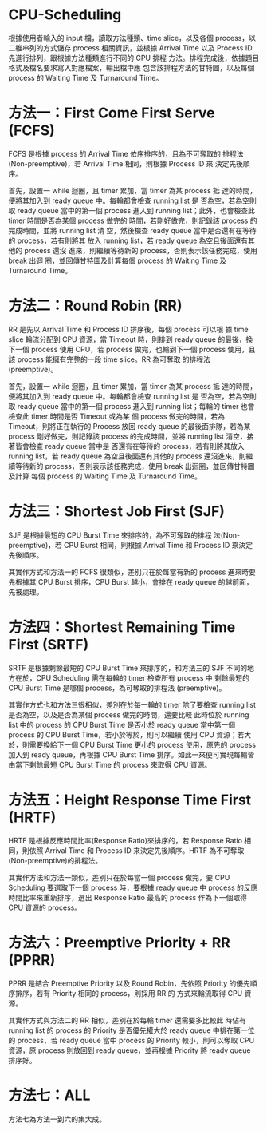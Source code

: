# CPU-Scheduling
根據使用者輸入的 input 檔，讀取方法種類、time slice，以及各個
process，以二維串列的方式儲存 process 相關資訊，並根據 Arrival 
Time 以及 Process ID 先進行排列，跟根據方法種類進行不同的 CPU 排程
方法。排程完成後，依據題目格式及檔名要求寫入對應檔案，輸出檔中應
包含該排程方法的甘特圖，以及每個 process 的 Waiting Time 及
Turnaround Time。
# 方法一：First Come First Serve (FCFS) 
FCFS 是根據 process 的 Arrival Time 依序排序的，且為不可奪取的
排程法(Non-preemptive)，若 Arrival Time 相同，則根據 Process ID 來
決定先後順序。

首先，設置一 while 迴圈，且 timer 累加，當 timer 為某 process 抵
達的時間，便將其加入到 ready queue 中。每輪都會檢查 running list 是
否為空，若為空則取 ready queue 當中的第一個 process 進入到
running list；此外，也會檢查此 timer 時間是否為某個 process 做完的
時間，若剛好做完，則記錄該 process 的完成時間，並將 running list 清
空，然後檢查 ready queue 當中是否還有在等待的 process，若有則將其
放入 running list，若 ready queue 為空且後面還有其他的 process 還沒
進來，則繼續等待新的 process，否則表示該任務完成，使用 break 出迴
圈，並回傳甘特圖及計算每個 process 的 Waiting Time 及 Turnaround 
Time。
# 方法二：Round Robin (RR) 
RR 是先以 Arrival Time 和 Process ID 排序後，每個 process 可以根
據 time slice 輪流分配到 CPU 資源，當 Timeout 時，則排到 ready queue
的最後，換下一個 process 使用 CPU，若 process 做完，也輪到下一個
process 使用，且該 process 能擁有完整的一段 time slice。RR 為可奪取
的排程法(preemptive)。

首先，設置一 while 迴圈，且 timer 累加，當 timer 為某 process 抵
達的時間，便將其加入到 ready queue 中。每輪都會檢查 running list 是
否為空，若為空則取 ready queue 當中的第一個 process 進入到
running list；每輪的 timer 也會檢查此 timer 時間是否 Timeout 或為某
個 process 做完的時間，若為 Timeout，則將正在執行的 Process 放回
ready queue 的最後面排隊，若為某 process 剛好做完，則記錄該 process
的完成時間，並將 running list 清空，接著皆會檢查 ready queue 當中是
否還有在等待的 process，若有則將其放入 running list，若 ready
queue 為空且後面還有其他的 process 還沒進來，則繼續等待新的
process，否則表示該任務完成，使用 break 出迴圈，並回傳甘特圖及計算
每個 process 的 Waiting Time 及 Turnaround Time。
# 方法三：Shortest Job First (SJF) 
SJF 是根據最短的 CPU Burst Time 來排序的，為不可奪取的排程
法(Non-preemptive)，若 CPU Burst 相同，則根據 Arrival Time 和
Process ID 來決定先後順序。

其實作方式和方法一的 FCFS 很類似，差別只在於每當有新的 process
進來時要先根據其 CPU Burst 排序，CPU Burst 越小，會排在 ready queue
的越前面，先被處理。
# 方法四：Shortest Remaining Time First (SRTF) 
SRTF 是根據剩餘最短的 CPU Burst Time 來排序的，和方法三的 SJF
不同的地方在於，CPU Scheduling 需在每輪的 timer 檢查所有 process 中
剩餘最短的 CPU Burst Time 是哪個 process，為可奪取的排程法
(preemptive)。

其實作方式也和方法三很相似，差別在於每一輪的 timer 除了要檢查
running list 是否為空，以及是否為某個 process 做完的時間，還要比較
此時位於 running list 中的 process 的 CPU Burst Time 是否小於 ready 
queue 當中第一個 process 的 CPU Burst Time，若小於等於，則可以繼續
使用 CPU 資源；若大於，則需要換給下一個 CPU Burst Time 更小的
process 使用，原先的 process 加入到 ready queue，再根據 CPU Burst 
Time 排序。如此一來便可實現每輪皆由當下剩餘最短 CPU Burst Time 的
process 來取得 CPU 資源。
# 方法五：Height Response Time First (HRTF) 
HRTF 是根據反應時間比率(Response Ratio)來排序的，若 Response 
Ratio 相同，則依照 Arrival Time 和 Process ID 來決定先後順序。HRTF
為不可奪取(Non-preemptive)的排程法。

其實作方法和方法一類似，差別只在於每當一個 process 做完，要
CPU Scheduling 要選取下一個 process 時，要根據 ready queue 中
process 的反應時間比率來重新排序，選出 Response Ratio 最高的
process 作為下一個取得 CPU 資源的 process。
# 方法六：Preemptive Priority + RR (PPRR) 
PPRR 是結合 Preemptive Priority 以及 Round Robin，先依照
Priority 的優先順序排序，若有 Priority 相同的 process，則採用 RR 的
方式來輪流取得 CPU 資源。

其實作方式與方法二的 RR 相似，差別在於每輪 timer 還需要多比較此
時佔有 running list 的 process 的 Priority 是否優先權大於 ready 
queue 中排在第一位的 process，若 ready queue 當中 process 的
Priority 較小，則可以奪取 CPU 資源，原 process 則放回到 ready 
queue，並再根據 Priority 將 ready queue 排序好。
# 方法七：ALL 
方法七為方法一到六的集大成。
